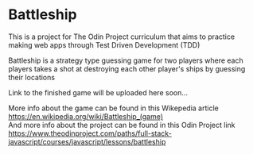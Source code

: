 # Battleship

This is a project for The Odin Project curriculum that aims to practice making web apps through Test Driven Development (TDD)

Battleship is a strategy type guessing game for two players where each players takes a shot at destroying each other player's ships by guessing their locations

Link to the finished game will be uploaded here soon...

More info about the game can be found in this Wikepedia article https://en.wikipedia.org/wiki/Battleship_(game)  
And more info about the project can be found in this Odin Project link https://www.theodinproject.com/paths/full-stack-javascript/courses/javascript/lessons/battleship
